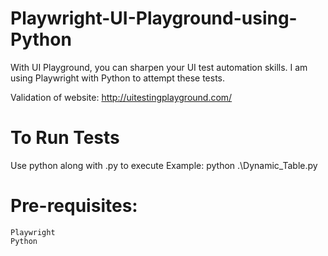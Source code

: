# Playwright-UI-Playground-using-Python
With UI Playground, you can sharpen your UI test automation skills. 
I am using Playwright with Python to attempt these tests. 

Validation of website: http://uitestingplayground.com/

# To Run Tests
Use python along with <testcasename>.py to execute
Example: python .\Dynamic_Table.py

# Pre-requisites:
    Playwright
    Python
